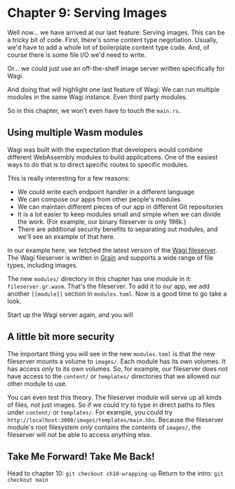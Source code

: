 # Chapter 9: Serving Images

Well now... we have arrived at our last feature: Serving images. This can be a tricky
bit of code. First, there's some content type negotiation. Usually, we'd have to add
a whole lot of boilerplate content type code. And, of course there is some file I/O
we'd need to write.

Or... we could just use an off-the-shelf image server written specifically for Wagi.

And doing that will highlight one last feature of Wagi: We can run multiple modules in the
same Wagi instance. Even third party modules.

So in this chapter, we won't even have to touch the `main.rs`.

## Using multiple Wasm modules

Wagi was built with the expectation that developers would combine different WebAssembly
modules to build applications. One of the easiest ways to do that is to direct specific
routes to specific modules.

This is really interesting for a few reasons:

- We could write each endpoint handler in a different language
- We can compose our apps from other people's modules
- We can maintain different pieces of our app in different Git repositories
- It is a lot easier to keep modules small and simple when we can divide the work.
  (For example, our binary fileserver is only 198k.)
- There are additional security benefits to separating out modules, and we'll see an example of that here.

In our example here, we fetched the latest version of the [Wagi fileserver](https://github.com/deislabs/wagi-fileserver). The Wagi fileserver is written in [Grain](https://grain-lang.org/)
and supports a wide range of file types, including images.

The new `modules/` directory in this chapter has one module in it: `fileserver.gr.wasm`.
That's the fileserver. To add it to our app, we add another `[[module]]` section in
`modules.toml`. Now is a good time to go take a look.

Start up the Wagi server again, and you will 

## A little bit more security

The important thing you will see in the new `modules.toml` is that the new fileserver 
mounts a volume to `images/`. Each module has its own volumes. It has access _only_ to its
own volumes. So, for example, our fileserver does not have access to the `content/` or `templates/`
directories that we allowed our other module to use.

You can even test this theory. The fileserver module will serve up all kinds of files, not
just images. So if we could try to type in direct paths to files under `content/` or `templates/`.
For example, you could try `http://localhost:3000/images/templates/main.hbs`. Because the
fileserver module's root filesystem _only_ contains the contents of `images/`, the fileserver
will not be able to access anything else.

## Take Me Forward! Take Me Back!

Head to chapter 10: `git checkout ch10-wrapping-up`
Return to the intro: `git checkout main`
